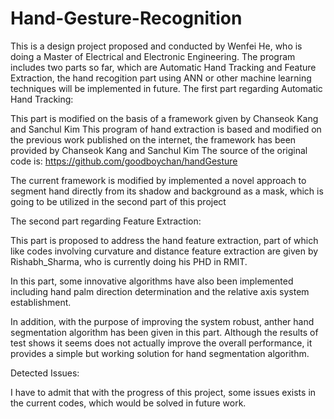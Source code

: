 # Hand-Gesture-Recognition
This is a design project proposed and conducted by Wenfei He, who is doing a Master of Electrical and Electronic Engineering.
The program includes two parts so far, which are Automatic Hand Tracking and Feature Extraction, the hand recogition part using ANN or other machine learning techniques will be implemented in future. 
The first part regarding Automatic Hand Tracking:

This part is modified on the basis of a framework given by Chanseok Kang and Sanchul Kim
This program of hand extraction is based and modified on the previous work published on the internet, the framework has been provided by Chanseok Kang and Sanchul Kim
The source of the original code is: https://github.com/goodboychan/handGesture

The current framework is modified by implemented a novel approach to segment hand directly from its shadow and background as a mask, which is going to be utilized in the second part of this project

The second part regarding Feature Extraction: 

This part is proposed to address the hand feature extraction, part of which like codes involving curvature and distance feature extraction are given by Rishabh_Sharma, who is currently doing his PHD in RMIT.

In this part, some innovative algorithms have also been implemented including hand palm direction determination and the relative axis system establishment. 

In addition, with the purpose of improving the system robust, anther hand segmentation algorithm has been given in this part. Although the results of test shows it seems does not actually improve the overall performance, it provides a simple but working solution for hand segmentation algorithm.

Detected Issues:

I have to admit that with the progress of this project, some issues exists in the current codes, which would be solved in future work.
